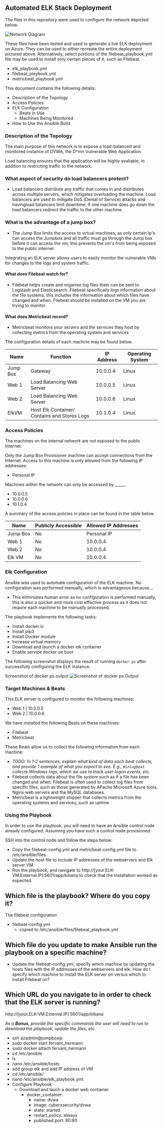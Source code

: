 ## Automated ELK Stack Deployment

The files in this repository were used to configure the network depicted below.

![Network Diagram](https://raw.githubusercontent.com/SebenaFabling/Project-1/main/Network%20Diagram.png "Network Diagram")

These files have been tested and used to generate a live ELK deployment on Azure. They can be used to either recreate the entire deployment pictured above. Alternatively, select portions of the filebeat_playbook.yml file may be used to install only certain pieces of it, such as Filebeat.

  -  elk_playbook.yml
  - filebeat_playbook.yml
  - metricbeat_playbook.yml

This document contains the following details:
- Description of the Topology
- Access Policies
- ELK Configuration
  - Beats in Use
  - Machines Being Monitored
- How to Use the Ansible Build


### Description of the Topology

The main purpose of this network is to expose a load-balanced and monitored instance of DVWA, the D*mn Vulnerable Web Application.

Load balancing ensures that the application will be highly avaliable, in addition to restricting traffic to the network.
### What aspect of security do load balancers protect?
- Load balancers distribute any traffic that comes in and distributes across multiple servers, which mitigates overloading the machine. Load balancers are used to mitigate DoS (Denial of Service) attacks and havingload balancers limit downtime, if one machine does go down the load balancers redirect the traffic to the other machine. 
 ### What is the advantage of a jump box?
- The Jump Box limits the access to virtual machines, as only certain Ip's can access the Jumpbox and all traffic must go through the Jump box before it can access the vm, this prevents the vm's from being exposed to the public internet

Integrating an ELK server allows users to easily monitor the vulnerable VMs for changes to the logs and system traffic.
#### What does Filebeat watch for?
- Filebeat helps create and organise log files thats can be sent to Logstash and Elasticsearch. Filebeat specifically logs information about the file systems, this includes the information about which files have changed and when. Filebeat should be installed on the VM you are trying to monitor.

#### What does Metricbeat record?
- Metricbeat monitors your servers and the services they host by collecting metrics from the operating system and services

The configuration details of each machine may be found below.


| Name     | Function | IP Address | Operating System |
|----------|----------|------------|------------------|
| Jump Box | Gateway  | 10.0.0.4   | Linux            |
| Web 1   |  Load Balancing Web Server     |  10.0.0.5          |     Linux             | 
| Web 2     |  Load Balancing Web Server    |   10.0.0.6         |   Linux               |
| ElkVM     |  Host Elk Container/ Contains and Stores Logs         | 10.1.0.4            |   Linux               |

### Access Policies

The machines on the internal network are not exposed to the public Internet. 

Only the Jump Box Provisioner machine can accept connections from the Internet. Access to this machine is only allowed from the following IP addresses:
- Personal IP

Machines within the network can only be accessed by _____.
- 10.0.0.5
- 10.0.0.6
- 10.1.0.4

A summary of the access policies in place can be found in the table below.

| Name     | Publicly Accessible | Allowed IP Addresses |
|----------|---------------------|----------------------|
| Jump Box | No                  | Personal IP   |
|Web 1          |     No                |     10.0.0.4                 |
|     Web 2    | No         | 10.0.0.4
|Elk VM     |   No                  | 10.0.0.4                     |

### Elk Configuration

Ansible was used to automate configuration of the ELK machine. No configuration was performed manually, which is advantageous because...
- This eliminiates human error as no configuration is performed manually, this is also a quicker and more cost effective process as it does not require each machine to be manually processed.

The playbook implements the following tasks:

- Install docker.io
- Install pip3 
- Install Docker module
- Increase virtual memory
- Download and launch a docker elk container
- Enable service docker on boot

The following screenshot displays the result of running `docker ps` after successfully configuring the ELK instance.

Screenshot of docker ps output 
![Screenshot of docker ps Output](https://raw.githubusercontent.com/SebenaFabling/Project-1/main/container_running.PNG "docker ps output")

### Target Machines & Beats
This ELK server is configured to monitor the following machines:
- Web 1 | 10.0.0.5 
- Web 2 | 10.0.0.6

We have installed the following Beats on these machines:
- Filebeat
- Metricbeat

These Beats allow us to collect the following information from each machine:
- _TODO: In 1-2 sentences, explain what kind of data each beat collects, and provide 1 example of what you expect to see. E.g., `Winlogbeat` collects Windows logs, which we use to track user logon events, etc._
- Filebeat collects data about the file system such as if a file has been changed and when. Filebeat is often used to collect log files from specific files, such as those generated by APache Microsoft Azure tools, Nginx web servers and the MySQL  databases.
- Metricbeat is a lightweight shipper that collects metrics from the operating systems and services, such as uptime.

### Using the Playbook
In order to use the playbook, you will need to have an Ansible control node already configured. Assuming you have such a control node provisioned: 

SSH into the control node and follow the steps below:
- Copy the filebeat-config.yml and metricbeat-config.yml file to /etc/ansible/files.
- Update the host file to include  IP addresses of the webservers and Elk server VM.
- Run the playbook, and navigate to  http://[your.ELK-VM.External.IP]:5601/app/kibana to check that the installation worked as expected.


## Which file is the playbook? Where do you copy it?
The filebeat configuration
  - filebeat-config.yml
     - copied to /etc/ansible/files/filebeat_playbook.yml
 
## Which file do you update to make Ansible run the playbook on a specific machine? 
- Update the filebeat-config.yml, specify which machine by updating the hosts files with the IP addresses of the webservers and elk. 
How do I specify which machine to install the ELK server on versus which to install Filebeat on?
## Which URL do you navigate to in order to check that the ELK server is running?
 http://[your.ELK-VM.External.IP]:5601/app/kibana

_As a **Bonus**, provide the specific commands the user will need to run to download the playbook, update the files, etc._
- ssh azadmin@jumpboxip
- sudo docker start fervant_hermann
- sudo docker attach fervant_hermann 
- cd /etc/ansible
- ls
- nano /etc/ansible/hosts
- add group elk and add IP address of VM
- cd /etc/ansible/  
- nano /etc/ansible/elk_playbook.yml
- Configure Playbook
  - Download and lauch a docker web container
    - docker_container:
       - name: dvwa
      -  image: cyberxsecurity/dvwa 
      -  state: started
       - restart_policy: always
       - published port: 80:80